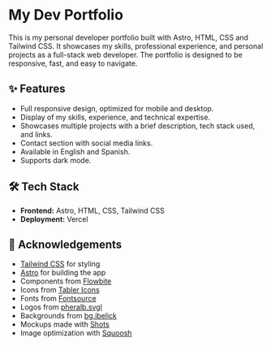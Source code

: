 # My Dev Portfolio

This is my personal developer portfolio built with Astro, HTML, CSS and Tailwind CSS. It showcases my skills, professional experience, and personal projects as a full-stack web developer. The portfolio is designed to be responsive, fast, and easy to navigate.

## ✨ Features
- Full responsive design, optimized for mobile and desktop.
- Display of my skills, experience, and technical expertise.
- Showcases multiple projects with a brief description, tech stack used, and links.
- Contact section with social media links.
- Available in English and Spanish.
- Supports dark mode.

## 🛠️ Tech Stack
- **Frontend:** Astro, HTML, CSS, Tailwind CSS
- **Deployment:** Vercel

## 🙏 Acknowledgements
- [Tailwind CSS](https://tailwindcss.com/) for styling
- [Astro](https://astro.build/) for building the app
- Components from [Flowbite](https://flowbite.com/)
- Icons from [Tabler Icons](https://tabler.io/icons)
- Fonts from [Fontsource](https://fontsource.org/)
- Logos from [pheralb.svgl](https://svgl.app/)
- Backgrounds from [bg.ibelick](https://bg.ibelick.com/)
- Mockups made with [Shots](https://shots.so/)
- Image optimization with [Squoosh](https://squoosh.app/)
